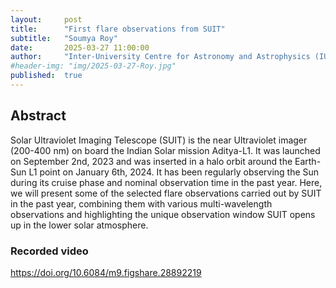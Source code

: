 ```yaml
---
layout:     post
title:      "First flare observations from SUIT"
subtitle:   "Soumya Roy"
date:       2025-03-27 11:00:00
author:     "Inter-University Centre for Astronomy and Astrophysics (IUCAA), India"
#header-img: "img/2025-03-27-Roy.jpg"
published:  true
---
```


## Abstract
Solar Ultraviolet Imaging Telescope (SUIT) is the near Ultraviolet imager (200-400 nm) on board the Indian Solar mission Aditya-L1. It was launched on September 2nd, 2023 and was inserted in a halo orbit around the Earth-Sun L1 point on January 6th, 2024. It has been regularly observing the Sun during its cruise phase and nominal observation time in the past year. Here, we will present some of the selected flare observations carried out by SUIT in the past year, combining them with various multi-wavelength observations and highlighting the unique observation window SUIT opens up in the lower solar atmosphere. 

### Recorded video

https://doi.org/10.6084/m9.figshare.28892219
